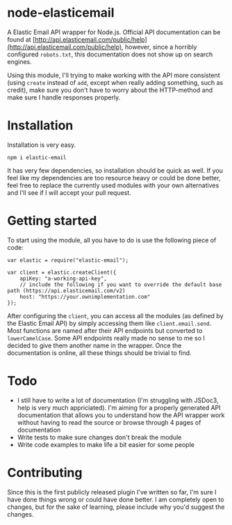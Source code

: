 # node-elasticemail

A Elastic Email API wrapper for Node.js. Official API documentation can be found at [http://api.elasticemail.com/public/help](http://api.elasticemail.com/public/help), however, since a horribly configured `robots.txt`, this documentation does not show up on search engines.

Using this module, I'll trying to make working with the API more consistent (using `create` instead of `add`, except when really adding something, such as credit), make sure you don't have to worry about the HTTP-method and make sure I handle responses properly.

# Installation

Installation is very easy. 

```
npm i elastic-email
```

It has very few dependencies, so installation should be quick as well. If you feel like my dependencies are too resource heavy or could be done better, feel free to replace the currently used modules with your own alternatives and I'll see if I will accept your pull request.

# Getting started

To start using the module, all you have to do is use the following piece of code:

```
var elastic = require("elastic-email");

var client = elastic.createClient({
	apiKey: "a-working-api-key",
	// include the following if you want to override the default base path (https://api.elasticemail.com/v2)
	host: "https://your.ownimplementation.com"
});
```

After configuring the `client`, you can access all the modules (as defined by the Elastic Email API) by simply accessing them like `client.email.send`. Most functions are named after their API endpoints but converted to `lowerCamelCase`. Some API endpoints really made no sense to me so I decided to give them another name in the wrapper. Once the documentation is online, all these things should be trivial to find.

# Todo

* I still have to write a lot of documentation (I'm struggling with JSDoc3, help is very much appriciated). I'm aiming for a properly generated API documentation that allows you to understand how the API wrapper work without having to read the source or browse through 4 pages of documentation
* Write tests to make sure changes don't break the module
* Write code examples to make life a bit easier for some people

# Contributing

Since this is the first publicly released plugin I've written so far, I'm sure I have done things wrong or could have done better. I am completely open to changes, but for the sake of learning, please include why you'd suggest the changes.